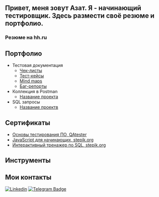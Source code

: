 ## Привет, меня зовут Азат. Я - начинающий тестировщик. Здесь размести своё резюме и портфолио.

### Резюме на hh.ru

## Портфолио 
- Тестовая документация
  -  [Чек-листы](https://ссылочку_сюда)
  -  [Тест-кейсы](https://ссылочку_сюда)
  -  [Mind maps](https://ссылочку_сюда)
  -  [Баг-репорты](https://ссылочку_сюда)
- Коллекция в Postman 
  -  [Название проекта](https://ссылочку_сюда)
- SQL запросы 
  -  [Название проектв](https://ссылочку_сюда)

## Сертификаты

  -  [Основы тестирования ПО, QAtester](https://ссылочку_сюда)
  -  [JavaScript для начинающих, stepik.org](https://ссылочку_сюда)
  -  [Интерактивный тренажер по SQL, stepik.org](https://ссылочку_сюда)

## Инструменты

## Мои контакты

[![Linkedin](https://img.shields.io/badge/-LinkedIn-0e76a8?style=flat-square&logo=Linkedin&logoColor=white)](https://www.linkedin.com/in/azatbay/)
[![Telegram Badge](https://img.shields.io/badge/-Telegram-0088cc?style=flat-square&logo=Telegram&logoColor=white)](https://t.me/azat_bay)
